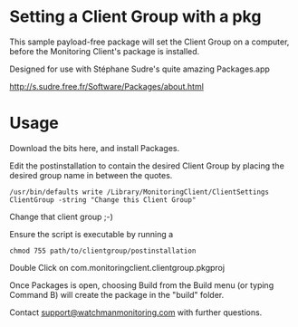 Setting a Client Group with a pkg
===========

This sample payload-free package will set the Client Group on a computer, before the Monitoring Client's package is installed.

Designed for use with Stéphane Sudre's quite amazing Packages.app

http://s.sudre.free.fr/Software/Packages/about.html


Usage
=====

Download the bits here, and install Packages.

Edit the postinstallation to contain the desired Client Group by placing the desired group name in between the quotes.


    /usr/bin/defaults write /Library/MonitoringClient/ClientSettings ClientGroup -string "Change this Client Group"

Change that client group ;-)


Ensure the script is executable by running a 

    chmod 755 path/to/clientgroup/postinstallation
    
Double Click on com.monitoringclient.clientgroup.pkgproj 

Once Packages is open, choosing Build from the Build menu (or typing Command B) will create the package in the "build" folder.



Contact support@watchmanmonitoring.com with further questions.

